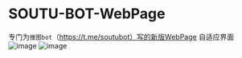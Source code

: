 # SOUTU-BOT-WebPage
专门为`搜图bot`（https://t.me/soutubot）写的新版WebPage
自适应界面
![image](https://user-images.githubusercontent.com/64683147/211832028-dc73f052-d866-498f-a277-36287386295c.png)
![image](https://user-images.githubusercontent.com/64683147/211832161-4ec27ae6-8af7-4da3-9822-986b4d3baece.png)
